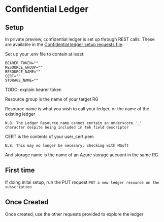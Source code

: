 # Confidential Ledger

## Setup

In private preview, confidential ledger is set up through REST calls. These are available in the [Confidential ledger setup requests file](confidential-server/confidential-setup.http).

Set up your .env file to contain at least:

```
BEARER_TOKEN=""
RESOURCE_GROUP=""
RESOURCE_NAME=""
CERT=""
STORAGE_NAME=""
```

TODO: explain bearer token

Resource group is the name of your target RG

Resource name is what you wish to call your ledger, or the name of the existing ledger

`N.B. The Ledger Resource name cannot contain an underscore '_' character despite being included in teh field descriptor`

CERT is the contents of your user_cert.pem

`N.B. This may no longer be necesary, checking with MSoft`

And storage name is the name of an Azure storage account in the same RG.

## First time

If doing inital setup, run the PUT request `PUT a new ledger resource on the subscription`

## Once Created

Once created, use the other requests provided to explore the ledger
